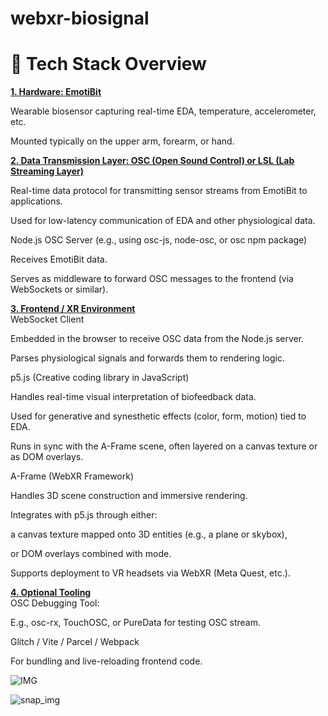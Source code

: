 # webxr-biosignal

# 🔧 Tech Stack Overview

**<ins>1. Hardware: EmotiBit</ins>**

Wearable biosensor capturing real-time EDA, temperature, accelerometer, etc.

Mounted typically on the upper arm, forearm, or hand.

**<ins>2. Data Transmission Layer: OSC (Open Sound Control) or LSL (Lab Streaming Layer)</ins>**

Real-time data protocol for transmitting sensor streams from EmotiBit to applications.

Used for low-latency communication of EDA and other physiological data.

Node.js OSC Server (e.g., using osc-js, node-osc, or osc npm package)

Receives EmotiBit data.

Serves as middleware to forward OSC messages to the frontend (via WebSockets or similar).

**<ins>3. Frontend / XR Environment</ins>**<br>
WebSocket Client

Embedded in the browser to receive OSC data from the Node.js server.

Parses physiological signals and forwards them to rendering logic.

p5.js (Creative coding library in JavaScript)

Handles real-time visual interpretation of biofeedback data.

Used for generative and synesthetic effects (color, form, motion) tied to EDA.

Runs in sync with the A-Frame scene, often layered on a canvas texture or as DOM overlays.

A-Frame (WebXR Framework)

Handles 3D scene construction and immersive rendering.

Integrates with p5.js through either:

a canvas texture mapped onto 3D entities (e.g., a plane or skybox),

or DOM overlays combined with <a-scene embedded> mode.

Supports deployment to VR headsets via WebXR (Meta Quest, etc.).

<ins>**4. Optional Tooling**</ins> <br>
OSC Debugging Tool:

E.g., osc-rx, TouchOSC, or PureData for testing OSC stream.

Glitch / Vite / Parcel / Webpack

For bundling and live-reloading frontend code.

![IMG](https://github.com/user-attachments/assets/0a71468e-64ff-454a-a109-d6f0cc97cfa6)

![snap_img](https://github.com/user-attachments/assets/802329f9-4f73-45a5-aab4-abfbec0ab460)


